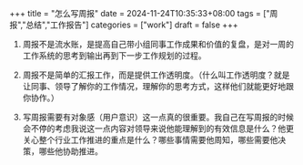 +++
title = "怎么写周报"
date = 2024-11-24T10:35:33+08:00
tags = ["周报","总结","工作报告"]
categories = ["work"]
draft = false
+++
1. 周报不是流水账，是提高自己带小组同事工作成果和价值的复盘，是对一周的工作系统的思考到输出再到下一步工作规划的过程。

2. 周报不是简单的汇报工作，而是提供工作透明度。（什么叫工作透明度？就是让同事、领导了解你的工作情况，理解你的思考方式，这样他们就能更好地跟你协作。）

3. 写周报需要有对象感（用户意识）这一点真的很重要。我自己在写周报的时候会不停的考虑我说这一点内容对领导来说他能理解到的有效信息是什么？他更关心整个行业工作推进的重点是什么？哪些事情需要他周知，哪些需要他决策，哪些他协助推进。
